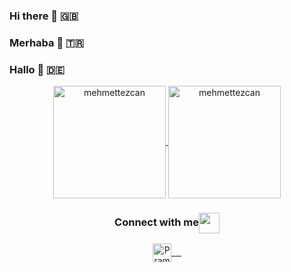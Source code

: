 ### Hi there 👋 🇬🇧 
### Merhaba 👋 🇹🇷 
### Hallo 👋 🇩🇪


<p align="center">
<a href="https://github.com/mehmettezcan">
  <img height="180em" align="center" src="https://github-readme-stats.vercel.app/api?username=mehmettezcan&show_icons=true&locale=en&theme=algolia&include_all_commits=true&count_private=true" alt="mehmettezcan"/>
  <img height="180em" align="center" src="https://github-readme-stats.vercel.app/api/top-langs?username=mehmettezcan&show_icons=true&locale=en&layout=compact&langs_count=8&theme=algolia" alt="mehmettezcan"/>
</a>
</p>

<div align="center">
  <h3 align="center">Connect with me<img align="center" src="https://github.com/rajput2107/rajput2107/blob/master/Assets/Handshake.gif" height="33px" /></h3> 
</div>
<p align="center">
 <a href="https://www.linkedin.com/in/mehmet-tezcan-aa49159b/" target=”_blank”>
  <img align="center" alt="Pramod's LinkedIn" width="30px" src="https://www.vectorlogo.zone/logos/linkedin/linkedin-icon.svg" /> &nbsp; &nbsp;
 </a>
</p>



